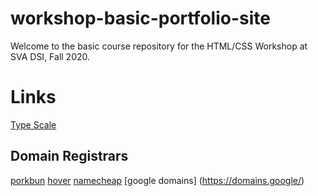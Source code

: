 # workshop-basic-portfolio-site

Welcome to the basic course repository for the HTML/CSS Workshop at SVA DSI, Fall 2020.


# Links
[Type Scale](https://type-scale.com/)

## Domain Registrars

[porkbun](https://porkbun.com/)
[hover](https://hover.com/)
[namecheap](https://namecheap.com/)
[google domains] (https://domains.google/)



